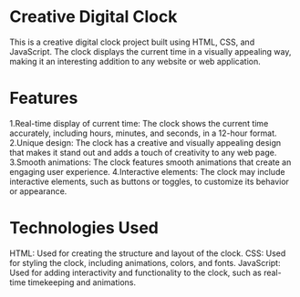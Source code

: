 # Creative Digital Clock
This is a creative digital clock project built using HTML, CSS, and JavaScript. The clock displays the current time in a visually appealing way, making it an interesting addition to any website or web application.

# Features
1.Real-time display of current time: The clock shows the current time accurately, including hours, minutes, and seconds, in a 12-hour format.
2.Unique design: The clock has a creative and visually appealing design that makes it stand out and adds a touch of creativity to any web page.
3.Smooth animations: The clock features smooth animations that create an engaging user experience.
4.Interactive elements: The clock may include interactive elements, such as buttons or toggles, to customize its behavior or appearance.
# Technologies Used
HTML: Used for creating the structure and layout of the clock.
CSS: Used for styling the clock, including animations, colors, and fonts.
JavaScript: Used for adding interactivity and functionality to the clock, such as real-time timekeeping and animations.
